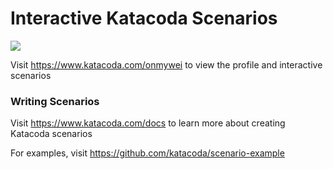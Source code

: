 # Interactive Katacoda Scenarios

[![](http://shields.katacoda.com/katacoda/onmywei/count.svg)](https://www.katacoda.com/onmywei "Get your profile on Katacoda.com")

Visit https://www.katacoda.com/onmywei to view the profile and interactive scenarios

### Writing Scenarios
Visit https://www.katacoda.com/docs to learn more about creating Katacoda scenarios

For examples, visit https://github.com/katacoda/scenario-example
